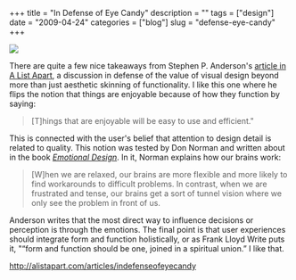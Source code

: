 +++
title = "In Defense of Eye Candy"
description = ""
tags = ["design"]
date = "2009-04-24"
categories = ["blog"]
slug = "defense-eye-candy"
+++



  <div class="notebook-screenshot"><a href="http://alistapart.com/articles/indefenseofeyecandy"><img src="//konigi.com/media/bluga/wt49f1cf4912a1f.jpg"/></a></div><p>There are quite a few nice takeaways from Stephen P. Anderson's <a href="http://alistapart.com/articles/indefenseofeyecandy">article in A List Apart</a>, a discussion in defense of the value of visual design beyond more than just aesthetic skinning of functionality. I like this one where he flips the notion that things are enjoyable because of how they function by saying:</p>
<blockquote><p>[T]hings that are enjoyable will be easy to use and efficient."</p></blockquote>
<p>This is connected with the user's belief that attention to design detail is related to quality. This notion was tested by Don Norman and written about in the book <em><a href="http://books.google.com/books?id=h_wAbnGlOC4C&amp;printsec=frontcover&amp;dq=emotional+design#PPP13,M1">Emotional Design</a></em>. In it, Norman explains how our brains work:</p>
<blockquote><p>[W]hen we are relaxed, our brains are more flexible and more likely to find workarounds to difficult problems. In contrast, when we are frustrated and tense, our brains get a sort of tunnel vision where we only see the problem in front of us.</p></blockquote>
<p>Anderson writes that the most direct way to influence decisions or perception is through the emotions. The final point is that user experiences should integrate form and function holistically, or as Frank Lloyd Write puts it, "“form and function should be one, joined in a spiritual union.” I like that. </p>
    
  <a href="http://alistapart.com/articles/indefenseofeyecandy">http://alistapart.com/articles/indefenseofeyecandy</a>
